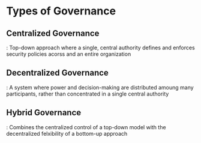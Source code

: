 
# Types of Governance


## Centralized Governance
 : Top-down approach where a single, central authority defines and enforces security policies acorss and an entire organization


## Decentralized Governance
 : A system where power and decision-making are distributed amoung many participants, rather than concentrated in a single central authority


## Hybrid Governance
 : Combines the centralized control of a top-down model with the decentralized felxibility of a bottom-up approach

 